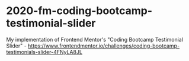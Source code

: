 # 2020-fm-coding-bootcamp-testimonial-slider
My implementation of Frontend Mentor's "Coding Bootcamp Testimonial Slider" - https://www.frontendmentor.io/challenges/coding-bootcamp-testimonials-slider-4FNyLA8JL
